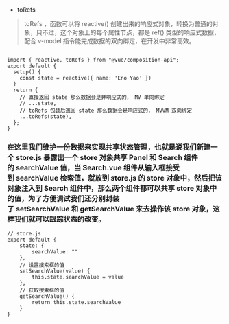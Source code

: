 ### [](https://blog.csdn.net/jishulaozhuanjia/article/details/104748081/)

- toRefs

> toRefs ，函数可以将 reactive() 创建出来的响应式对象，转换为普通的对象，只不过，这个对象上的每个属性节点，都是 ref() 类型的响应式数据，配合 v-model 指令能完成数据的双向绑定，在开发中非常高效。

```

import { reactive, toRefs } from "@vue/composition-api";
export default {
  setup() {
    const state = reactive({ name: 'Eno Yao' })
  }
  return {
    // 直接返回 state 那么数据会是非响应式的， MV 单向绑定
    // ...state,
    // toRefs 包装后返回 state 那么数据会是响应式的， MVVM 双向绑定
    ...toRefs(state),
  };
}
```

### 在这里我们维护一份数据来实现共享状态管理，也就是说我们新建一个 store.js 暴露出一个 store 对象共享 Panel 和 Search 组件的 searchValue 值，当 Search.vue 组件从输入框接受到 searchValue 检索值，就放到 store.js 的 store 对象中，然后把该对象注入到 Search 组件中，那么两个组件都可以共享 store 对象中的值，为了方便调试我们还分别封装了 setSearchValue 和 getSearchValue 来去操作该 store 对象，这样我们就可以跟踪状态的改变。

```
// store.js
export default {
    state: {
        searchValue: ""
    },
    // 设置搜索框的值
    setSearchValue(value) {
        this.state.searchValue = value
    },
    // 获取搜索框的值
    getSearchValue() {
        return this.state.searchValue
    }
}
```